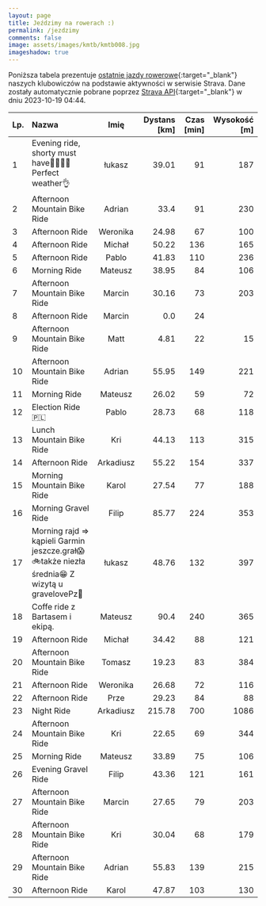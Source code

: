 ```yaml
---
layout: page
title: Jeździmy na rowerach :)
permalink: /jezdzimy
comments: false
image: assets/images/kmtb/kmtb008.jpg
imageshadow: true
---
```


Poniższa tabela prezentuje [ostatnie jazdy rowerowe](https://www.strava.com/clubs/336381){:target="_blank"} naszych klubowiczów na podstawie aktywności w serwisie Strava. Dane zostały automatycznie pobrane poprzez [Strava API](https://developers.strava.com/docs/reference/#api-Clubs-getClubActivitiesById){:target="_blank"} w dniu 2023-10-19 04:44.

Lp. | Nazwa | Imię | Dystans [km] | Czas [min] | Wysokość [m]
:--- | :--- | :---: | ---: | ---: | ---:
1|Evening ride, shorty must have🐝🚴‍♂️🌞Perfect weather👌|łukasz|39.01|91|187
2|Afternoon Mountain Bike Ride|Adrian|33.4|91|230
3|Afternoon Ride|Weronika|24.98|67|100
4|Afternoon Ride|Michał|50.22|136|165
5|Afternoon Ride|Pablo|41.83|110|236
6|Morning Ride|Mateusz|38.95|84|106
7|Afternoon Mountain Bike Ride|Marcin|30.16|73|203
8|Afternoon Ride|Marcin|0.0|24|
9|Afternoon Mountain Bike Ride|Matt|4.81|22|15
10|Afternoon Mountain Bike Ride|Adrian|55.95|149|221
11|Morning Ride|Mateusz|26.02|59|72
12|Election Ride 🇵🇱|Pablo|28.73|68|118
13|Lunch Mountain Bike Ride|Kri|44.13|113|315
14|Afternoon Ride|Arkadiusz|55.22|154|337
15|Morning Mountain Bike Ride|Karol|27.54|77|188
16|Morning Gravel Ride|Filip|85.77|224|353
17|Morning rajd => kąpieli Garmin jeszcze.grał😱🚲także niezła średnia😁 Z wizytą u gravelovePz🐏|łukasz|48.76|132|397
18|Coffe ride z Bartasem i ekipą.|Mateusz|90.4|240|365
19|Afternoon Ride|Michał|34.42|88|121
20|Afternoon Mountain Bike Ride|Tomasz|19.23|83|384
21|Afternoon Ride|Weronika|26.68|72|116
22|Afternoon Ride|Prze|29.23|84|88
23|Night Ride|Arkadiusz|215.78|700|1086
24|Afternoon Mountain Bike Ride|Kri|22.65|69|344
25|Morning Ride|Mateusz|33.89|75|106
26|Evening Gravel Ride|Filip|43.36|121|161
27|Afternoon Mountain Bike Ride|Marcin|27.65|79|203
28|Afternoon Mountain Bike Ride|Kri|30.04|68|179
29|Afternoon Mountain Bike Ride|Adrian|55.83|139|215
30|Afternoon Ride|Karol|47.87|103|130
